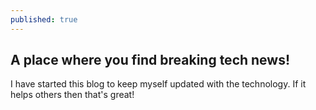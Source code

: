 ```yaml
---
published: true
---
```



## A place where you find breaking tech news!

I have started this blog to keep myself updated with the technology. If it helps others then that's great!
